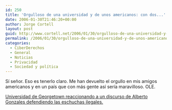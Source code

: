 ```yaml
---
id: 250
title: 'Orgulloso de una universidad y de unos americanos: con dos...'
date: 2006-01-30T21:46:20+00:00
author: Jorge Cortell
layout: post
guid: http://www.cortell.net/2006/01/30/orgulloso-de-una-universidad-y-de-unos-americanos-con-dos/
permalink: /2006/01/30/orgulloso-de-una-universidad-y-de-unos-americanos-con-dos/
categories:
  - CiberDerechos
  - General
  - Noticias
  - Privacidad
  - Sociedad y polí­tica
---
```

Sí­ señor. Eso es tenerlo claro. Me han devuelto el orgullo en mis amigos americanos y en un paí­s que con más gente así­ serí­a maravilloso. OLE.
  
[Universidad de Georgetown reaccionando a un discurso de Alberto Gonzales defendiendo las eschuchas ilegales.](http://insomnia.livejournal.com/652389.html)